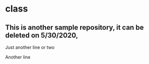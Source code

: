 # class

## This is another sample repository, it can be deleted on 5/30/2020, 

Just another line or two

Another line

